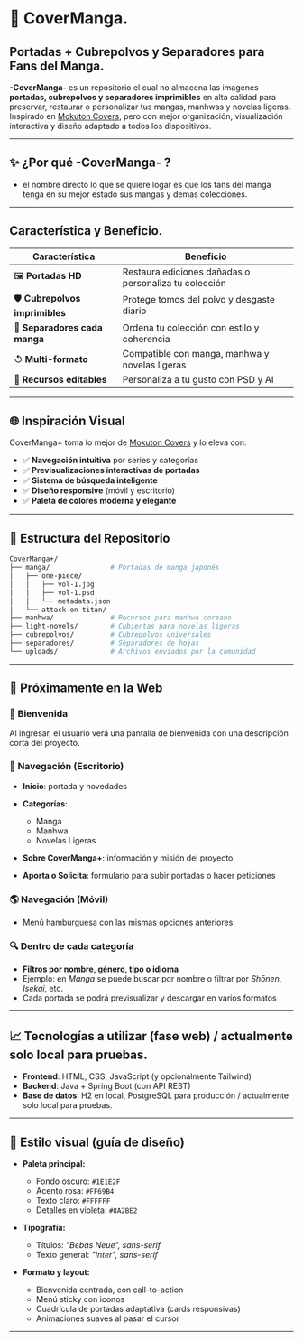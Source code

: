 # 🎴 CoverManga.

## Portadas + Cubrepolvos y Separadores para Fans del Manga.

**-CoverManga-** es un repositorio el cual no almacena las imagenes 
**portadas, cubrepolvos y separadores imprimibles** en alta calidad para preservar, restaurar o personalizar tus mangas, manhwas y novelas ligeras. Inspirado en [Mokuton Covers](https://mokuton.com/covers/index.php), pero con mejor organización, visualización interactiva y diseño adaptado a todos los dispositivos.

---

## ✨ ¿Por qué -CoverManga- ?
- el nombre directo lo que se quiere logar 
es que los fans del manga tenga en su mejor estado sus mangas y demas colecciones.

---
## Característica y Beneficio.

| Característica                  | Beneficio                                             |
| --------------------------------|------------------------------------------------------ |
| 🖼️ **Portadas HD**             | Restaura ediciones dañadas o personaliza tu colección |
| 🛡️ **Cubrepolvos imprimibles** | Protege tomos del polvo y desgaste diario             |
| 📏 **Separadores cada manga**  | Ordena tu colección con estilo y coherencia           |
| ↺ **Multi-formato**            | Compatible con manga, manhwa y novelas ligeras        |
| 🎨 **Recursos editables**      | Personaliza a tu gusto con PSD y AI                   |

---

## 🌐 Inspiración Visual

CoverManga+ toma lo mejor de [Mokuton Covers](https://mokuton.com/covers/index.php) y lo eleva con:

* ✅ **Navegación intuitiva** por series y categorías
* ✅ **Previsualizaciones interactivas de portadas**
* ✅ **Sistema de búsqueda inteligente**
* ✅ **Diseño responsive** (móvil y escritorio)
* ✅ **Paleta de colores moderna y elegante**

---

## 📂 Estructura del Repositorio

```bash
CoverManga+/
├── manga/               # Portadas de manga japonés
│   ├── one-piece/
│   │   ├── vol-1.jpg
│   │   ├── vol-1.psd
│   │   └── metadata.json
│   └── attack-on-titan/
├── manhwa/              # Recursos para manhwa coreano
├── light-novels/        # Cubiertas para novelas ligeras
├── cubrepolvos/         # Cubrepolvos universales
├── separadores/         # Separadores de hojas
└── uploads/             # Archivos enviados por la comunidad
```

---

## 🎡 Próximamente en la Web

### 📢 Bienvenida

Al ingresar, el usuario verá una pantalla de bienvenida con una descripción corta del proyecto.

### 🔻 Navegación (Escritorio)

* **Inicio**: portada y novedades
* **Categorías**:
  * Manga
  * Manhwa
  * Novelas Ligeras
* **Sobre CoverManga+**: información y misión del proyecto.
  
* **Aporta o Solicita**: formulario para subir portadas o hacer peticiones

### 🌎 Navegación (Móvil)

* Menú hamburguesa con las mismas opciones anteriores

### 🔍 Dentro de cada categoría

* **Filtros por nombre, género, tipo o idioma**
* Ejemplo: en *Manga* se puede buscar por nombre o filtrar por *Shōnen*, *Isekai*, etc.
* Cada portada se podrá previsualizar y descargar en varios formatos

---

## 📈 Tecnologías a utilizar (fase web) / actualmente solo local para pruebas.

* **Frontend**: HTML, CSS, JavaScript (y opcionalmente Tailwind)
* **Backend**: Java + Spring Boot (con API REST)
* **Base de datos**: H2 en local, PostgreSQL para producción / actualmente solo local para pruebas.

---

## 🌈 Estilo visual (guía de diseño)

* **Paleta principal:**

  * Fondo oscuro: `#1E1E2F`
  * Acento rosa: `#FF69B4`
  * Texto claro: `#FFFFFF`
  * Detalles en violeta: `#8A2BE2`

* **Tipografía:**

  * Títulos: *"Bebas Neue", sans-serif*
  * Texto general: *"Inter", sans-serif*

* **Formato y layout:**

  * Bienvenida centrada, con call-to-action
  * Menú sticky con iconos
  * Cuadrícula de portadas adaptativa (cards responsivas)
  * Animaciones suaves al pasar el cursor

---

